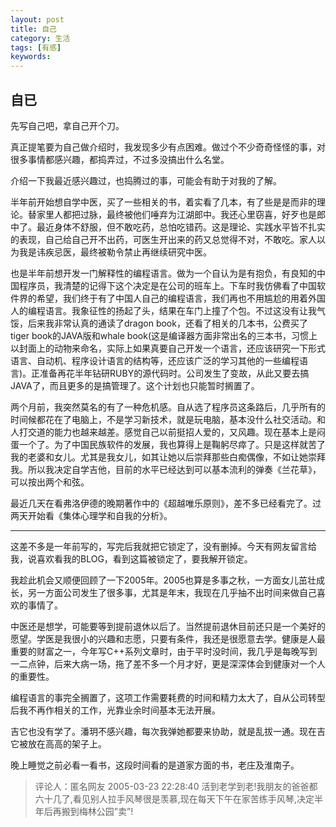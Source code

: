 ```yaml
---
layout: post
title: 自己
category: 生活
tags: [有感]
keywords:
---
```


## 自已

先写自己吧，拿自己开个刀。

真正提笔要为自己做介绍时，我发现多少有点困难。做过个不少奇奇怪怪的事，对很多事情都感兴趣，都捣弄过，不过多没搞出什么名堂。

介绍一下我最近感兴趣过，也捣腾过的事，可能会有助于对我的了解。

半年前开始想自学中医，买了一些相关的书，着实看了几本，有了些是是而非的理论。替家里人都把过脉，最终被他们唾弃为江湖郎中。我还心里窃喜，好歹也是郎中了。最近身体不舒服，但不敢吃药，总怕吃错药。这是理论、实践水平皆不扎实的表现，自己给自己开不出药，可医生开出来的药又总觉得不对，不敢吃。家人以为我是讳疾忌医，最终被勒令禁止再继续研究中医。

也是半年前想开发一门解释性的编程语言。做为一个自认为是有抱负，有良知的中国程序员，我清楚的记得下这个决定是在公司的班车上。下车时我仿佛看了中国软件界的希望，我们终于有了中国人自己的编程语言，我们再也不用尴尬的用着外国人的编程语言。我象征性的扬起了头，结果在车门上撞了个包。不过这没有让我气馁，后来我非常认真的通读了dragon book，还看了相关的几本书，公费买了tiger book的JAVA版和whale book(这是编译器方面非常出名的三本书，习惯上以封面上的动物来命名，实际上如果真要自己开发一个语言，还应该研究一下形式语言、自动机、程序设计语言的结构等，还应该广泛的学习其他的一些编程语言)。正准备再花半年钻研RUBY的源代码时。公司发生了变故，从此又要去搞JAVA了，而且更多的是搞管理了。这个计划也只能暂时搁置了。

两个月前，我突然莫名的有了一种危机感。自从选了程序员这条路后，几乎所有的时间候都花在了电脑上，不是学习新技术，就是玩电脑，基本没什么社交活动。和人打交道的能力也越来越差。感觉自己以前挺招人爱的，又风趣。现在基本上是闷蛋一个了。为了中国民族软件的发展，我也算得上是鞠躬尽瘁了。只是这样就苦了我的老婆和女儿。尤其是我女儿，如其让她以后崇拜那些白痴偶像，不如让她崇拜我。所以我决定自学吉他，目前的水平已经达到可以基本流利的弹奏《兰花草》，可以按出两个和弦。

最近几天在看弗洛伊德的晚期著作中的《超越唯乐原则》，差不多已经看完了。过两天开始看《集体心理学和自我的分析》。

---

这差不多是一年前写的，写完后我就把它锁定了，没有删掉。今天有网友留言给我，说喜欢看我的BLOG，看到这篇被锁定了，要我解开锁定。

我趁此机会又顺便回顾了一下2005年。2005也算是多事之秋，一方面女儿茁壮成长，另一方面公司发生了很多事，尤其是年末，我现在几乎抽不出时间来做自己喜欢的事情了。

中医还是想学，可能要等到提前退休以后了。当然提前退休目前还只是一个美好的愿望。学医是我很小的兴趣和志愿，只要有条件，我还是很愿意去学。健康是人最重要的财富之一，今年写C++系列文章时，由于平时没时间，我几乎是每晚写到一二点钟，后来大病一场，拖了差不多一个月才好，更是深深体会到健康对一个人的重要性。

编程语言的事完全搁置了，这项工作需要耗费的时间和精力太大了，自从公司转型后我不再作相关的工作，光靠业余时间基本无法开展。

吉它也没有学了。潘玥不感兴趣，每次我弹她都要来协助，就是乱拔一通。现在吉它被放在高高的架子上。

晚上睡觉之前必看一看书，这段时间看的是道家方面的书，老庄及淮南子。 

> 评论人：匿名网友 2005-03-23 22:28:40 活到老学到老!我朋友的爸爸都六十几了,看见别人拉手风琴很是羡慕,现在每天下午在家苦练手风琴,决定半年后再搬到梅林公园”卖”!